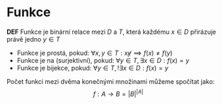 # Funkce

**DEF** Funkce je binární relace mezi $D$ a $T$, která každému $x \in D$ přirázuje právě jedno $y \in T$

* Funkce je prostá, pokud: $\forall x,y \in T: x \not y \implies f(x) \not = f(y)$
* Funkce je na (surjektivní), pokud: $\forall y \in T, \exists x \in D: f(x) = y$
* Funkce je bijekce, pokud: $\forall y \in T, !\exists x \in D: f(x) = y$

Počet funkci mezi dvěma konečnými množinami můžeme spočítat jako:
$$f: A \to B = |B|^{|A|}$$
